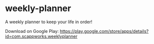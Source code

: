 # weekly-planner

A weekly planner to keep your life in order!

Download on Google Play: https://play.google.com/store/apps/details?id=com.scappworks.weeklyplanner
